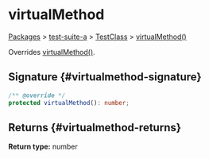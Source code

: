 # virtualMethod

[Packages](/) &gt; [test-suite-a](/test-suite-a) &gt; [TestClass](/test-suite-a/testclass-class) &gt; [virtualMethod()](/test-suite-a/testclass-class/virtualmethod-method)

Overrides [virtualMethod()](/test-suite-a/testabstractclass-class/virtualmethod-method).

## Signature {#virtualmethod-signature}

```typescript
/** @override */
protected virtualMethod(): number;
```

## Returns {#virtualmethod-returns}

**Return type:** number
